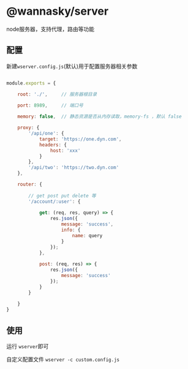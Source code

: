 # @wannasky/server

node服务器，支持代理，路由等功能

## 配置

新建`wserver.config.js`(默认)用于配置服务器相关参数

```javascript

module.exports = {

    root: './',     // 服务器根目录

    port: 8989,     // 端口号
    
    memory: false,  // 静态资源是否从内存读取，memory-fs ，默认 false

    proxy: {
        '/api/one': {
            target: 'https://one.dyn.com',
            headers: {
                host: 'xxx'
            }
        },
        '/api/two': 'https://two.dyn.com'
    },

    router: {
        
        // get post put delete 等
        '/account/:user': {
            
            get: (req, res, query) => {
                res.json({
                    message: 'success',
                    info: {
                        name: query
                    }
                });
            },
            
            post: (req, res) => {
                res.json({
                    message: 'success'
                });
            }
        }
        
    }
}

```


## 使用

运行 `wserver`即可

自定义配置文件 `wserver -c custom.config.js`



